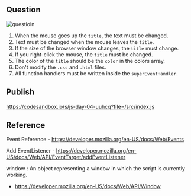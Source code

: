 ## Question

![questioin](https://user-images.githubusercontent.com/84453688/153357300-f6e69bbc-e948-4320-b258-83b0a06c3b96.gif)

1. When the mouse goes up the `title`, the text must be changed.
2. Text must be changed when the mouse leaves the `title`.
3. If the size of the browser window changes, the `title` must change.
4. If you right-click the mouse, the `title` must be changed.
5. The color of the `title` should be the `color` in the colors array.
6. Don't modify the `.css` and `.html` files.
7. All function handlers must be written inside the `superEventHandler`.

## Publish
https://codesandbox.io/s/js-day-04-uuhcq?file=/src/index.js

## Reference

Event Reference - https://developer.mozilla.org/en-US/docs/Web/Events

Add EventListener - https://developer.mozilla.org/en-US/docs/Web/API/EventTarget/addEventListener

window : An object representing a window in which the script is currently working.
- https://developer.mozilla.org/en-US/docs/Web/API/Window
